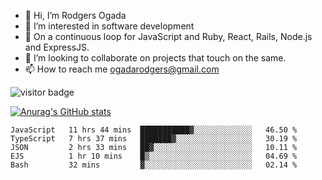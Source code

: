 - 👋 Hi, I’m Rodgers Ogada
- 👀 I’m interested in software development
- 🌱 On a continuous loop for JavaScript and Ruby, React, Rails, Node.js and ExpressJS.
- 💞️ I’m looking to collaborate on projects that touch on the same.
- 📫 How to reach me ogadarodgers@gmail.com

![visitor badge](https://visitor-badge.glitch.me/badge?page_id=ogada-otieno.visitor-badge)

[![Anurag's GitHub stats](https://github-readme-stats.vercel.app/api?username=ogada-otieno)](https://github.com/anuraghazra/github-readme-stats) 
<!--START_SECTION:waka-->

```text
JavaScript   11 hrs 44 mins  ███████████▓░░░░░░░░░░░░░   46.50 %
TypeScript   7 hrs 37 mins   ███████▓░░░░░░░░░░░░░░░░░   30.19 %
JSON         2 hrs 33 mins   ██▓░░░░░░░░░░░░░░░░░░░░░░   10.11 %
EJS          1 hr 10 mins    █▒░░░░░░░░░░░░░░░░░░░░░░░   04.69 %
Bash         32 mins         ▓░░░░░░░░░░░░░░░░░░░░░░░░   02.14 %
```

<!--END_SECTION:waka-->

<!---
ogada-otieno/ogada-otieno is a ✨ special ✨ repository because its `README.md` (this file) appears on your GitHub profile.
You can click the Preview link to take a look at your changes.
--->

